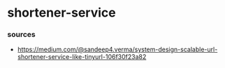 # shortener-service


### sources
- https://medium.com/@sandeep4.verma/system-design-scalable-url-shortener-service-like-tinyurl-106f30f23a82
